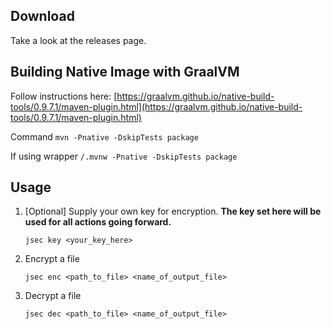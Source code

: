 ## Download
Take a look at the releases page.

## Building Native Image with GraalVM
Follow instructions here: [https://graalvm.github.io/native-build-tools/0.9.7.1/maven-plugin.html](https://graalvm.github.io/native-build-tools/0.9.7.1/maven-plugin.html)

Command `mvn -Pnative -DskipTests package`

If using wrapper `/.mvnw -Pnative -DskipTests package`

## Usage
1. [Optional] Supply your own key for encryption. **The key set here will be used for all actions going forward.**

    `jsec key <your_key_here>`

2. Encrypt a file

    `jsec enc <path_to_file> <name_of_output_file>`

3. Decrypt a file

    `jsec dec <path_to_file> <name_of_output_file>`

